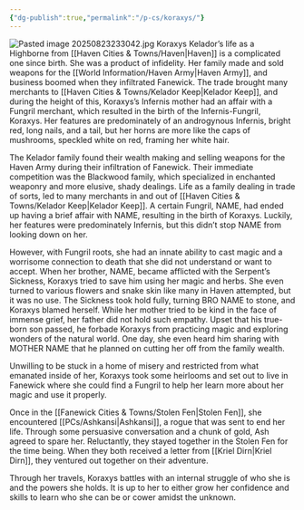```yaml
---
{"dg-publish":true,"permalink":"/p-cs/koraxys/"}
---
```


![Pasted image 20250823233042.jpg](/img/user/_Assets/Pasted%20image%2020250823233042.jpg)
Koraxys Kelador’s life as a Highborne from [[Haven Cities & Towns/Haven\|Haven]] is a complicated one since birth. She was a product of infidelity. Her family made and sold weapons for the [[World Information/Haven Army\|Haven Army]], and business boomed when they infiltrated Fanewick. The trade brought many merchants to [[Haven Cities & Towns/Kelador Keep\|Kelador Keep]], and during the height of this, Koraxys’s Infernis mother had an affair with a Fungril merchant, which resulted in the birth of the Infernis-Fungril, Koraxys. Her features are predominately of an androgynous Infernis, bright red, long nails, and a tail, but her horns are more like the caps of mushrooms, speckled white on red, framing her white hair.

The Kelador family found their wealth making and selling weapons for the Haven Army during their infiltration of Fanewick. Their immediate competition was the Blackwood family, which specialized in enchanted weaponry and more elusive, shady dealings. Life as a family dealing in trade of sorts, led to many merchants in and out of [[Haven Cities & Towns/Kelador Keep\|Kelador Keep]]. A certain Fungril, NAME, had ended up having a brief affair with NAME, resulting in the birth of Koraxys. Luckily, her features were predominately Infernis, but this didn’t stop NAME from looking down on her. 

However, with Fungril roots, she had an innate ability to cast magic and a worrisome connection to death that she did not understand or want to accept. When her brother, NAME, became afflicted with the Serpent’s Sickness, Koraxys tried to save him using her magic and herbs. She even turned to various flowers and snake skin like many in Haven attempted, but it was no use. The Sickness took hold fully, turning BRO NAME to stone, and Koraxys blamed herself. While her mother tried to be kind in the face of immense grief, her father did not hold such empathy. Upset that his true-born son passed, he forbade Koraxys from practicing magic and exploring wonders of the natural world. One day, she even heard him sharing with MOTHER NAME that he planned on cutting her off from the family wealth.

Unwilling to be stuck in a home of misery and restricted from what emanated inside of her, Koraxys took some heirlooms and set out to live in Fanewick where she could find a Fungril to help her learn more about her magic and use it properly.

Once in the [[Fanewick Cities & Towns/Stolen Fen\|Stolen Fen]], she encountered [[PCs/Ashkansi\|Ashkansi]], a rogue that was sent to end her life. Through some persuasive conversation and a chunk of gold, Ash agreed to spare her. Reluctantly, they stayed together in the Stolen Fen for the time being. When they both received a letter from [[Kriel Dirn\|Kriel Dirn]], they ventured out together on their adventure. 

Through her travels, Koraxys battles with an internal struggle of who she is and the powers she holds. It is up to her to either grow her confidence and skills to learn who she can be or cower amidst the unknown.
